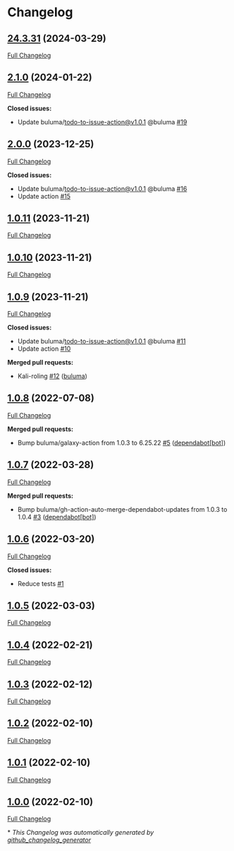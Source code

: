 # Changelog

## [24.3.31](https://github.com/buluma/ansible-role-openssh/tree/24.3.31) (2024-03-29)

[Full Changelog](https://github.com/buluma/ansible-role-openssh/compare/2.1.0...24.3.31)

## [2.1.0](https://github.com/buluma/ansible-role-openssh/tree/2.1.0) (2024-01-22)

[Full Changelog](https://github.com/buluma/ansible-role-openssh/compare/2.0.0...2.1.0)

**Closed issues:**

- Update buluma/todo-to-issue-action@v1.0.1 @buluma [\#19](https://github.com/buluma/ansible-role-openssh/issues/19)

## [2.0.0](https://github.com/buluma/ansible-role-openssh/tree/2.0.0) (2023-12-25)

[Full Changelog](https://github.com/buluma/ansible-role-openssh/compare/1.0.11...2.0.0)

**Closed issues:**

- Update buluma/todo-to-issue-action@v1.0.1 @buluma [\#16](https://github.com/buluma/ansible-role-openssh/issues/16)
- Update action [\#15](https://github.com/buluma/ansible-role-openssh/issues/15)

## [1.0.11](https://github.com/buluma/ansible-role-openssh/tree/1.0.11) (2023-11-21)

[Full Changelog](https://github.com/buluma/ansible-role-openssh/compare/1.0.10...1.0.11)

## [1.0.10](https://github.com/buluma/ansible-role-openssh/tree/1.0.10) (2023-11-21)

[Full Changelog](https://github.com/buluma/ansible-role-openssh/compare/1.0.9...1.0.10)

## [1.0.9](https://github.com/buluma/ansible-role-openssh/tree/1.0.9) (2023-11-21)

[Full Changelog](https://github.com/buluma/ansible-role-openssh/compare/1.0.8...1.0.9)

**Closed issues:**

- Update buluma/todo-to-issue-action@v1.0.1 @buluma [\#11](https://github.com/buluma/ansible-role-openssh/issues/11)
- Update action [\#10](https://github.com/buluma/ansible-role-openssh/issues/10)

**Merged pull requests:**

- Kali-roling [\#12](https://github.com/buluma/ansible-role-openssh/pull/12) ([buluma](https://github.com/buluma))

## [1.0.8](https://github.com/buluma/ansible-role-openssh/tree/1.0.8) (2022-07-08)

[Full Changelog](https://github.com/buluma/ansible-role-openssh/compare/1.0.7...1.0.8)

**Merged pull requests:**

- Bump buluma/galaxy-action from 1.0.3 to 6.25.22 [\#5](https://github.com/buluma/ansible-role-openssh/pull/5) ([dependabot[bot]](https://github.com/apps/dependabot))

## [1.0.7](https://github.com/buluma/ansible-role-openssh/tree/1.0.7) (2022-03-28)

[Full Changelog](https://github.com/buluma/ansible-role-openssh/compare/1.0.6...1.0.7)

**Merged pull requests:**

- Bump buluma/gh-action-auto-merge-dependabot-updates from 1.0.3 to 1.0.4 [\#3](https://github.com/buluma/ansible-role-openssh/pull/3) ([dependabot[bot]](https://github.com/apps/dependabot))

## [1.0.6](https://github.com/buluma/ansible-role-openssh/tree/1.0.6) (2022-03-20)

[Full Changelog](https://github.com/buluma/ansible-role-openssh/compare/1.0.5...1.0.6)

**Closed issues:**

- Reduce tests [\#1](https://github.com/buluma/ansible-role-openssh/issues/1)

## [1.0.5](https://github.com/buluma/ansible-role-openssh/tree/1.0.5) (2022-03-03)

[Full Changelog](https://github.com/buluma/ansible-role-openssh/compare/1.0.4...1.0.5)

## [1.0.4](https://github.com/buluma/ansible-role-openssh/tree/1.0.4) (2022-02-21)

[Full Changelog](https://github.com/buluma/ansible-role-openssh/compare/1.0.3...1.0.4)

## [1.0.3](https://github.com/buluma/ansible-role-openssh/tree/1.0.3) (2022-02-12)

[Full Changelog](https://github.com/buluma/ansible-role-openssh/compare/1.0.2...1.0.3)

## [1.0.2](https://github.com/buluma/ansible-role-openssh/tree/1.0.2) (2022-02-10)

[Full Changelog](https://github.com/buluma/ansible-role-openssh/compare/1.0.1...1.0.2)

## [1.0.1](https://github.com/buluma/ansible-role-openssh/tree/1.0.1) (2022-02-10)

[Full Changelog](https://github.com/buluma/ansible-role-openssh/compare/1.0.0...1.0.1)

## [1.0.0](https://github.com/buluma/ansible-role-openssh/tree/1.0.0) (2022-02-10)

[Full Changelog](https://github.com/buluma/ansible-role-openssh/compare/e2960a15ee6c7cfa96f5cdda54995de2e342e351...1.0.0)



\* *This Changelog was automatically generated by [github_changelog_generator](https://github.com/github-changelog-generator/github-changelog-generator)*
